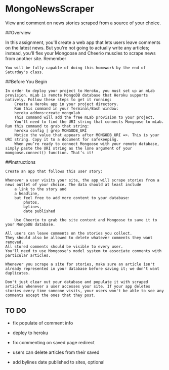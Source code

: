 # MongoNewsScraper
View and comment on news stories scraped from a source of your choice.


##Overview

In this assignment, you'll create a web app that lets users leave comments on the latest news. But you're not going to actually write any articles; instead, you'll flex your Mongoose and Cheerio muscles to scrape news from another site.
Remember

    You will be fully capable of doing this homework by the end of Saturday's class.

##Before You Begin

    In order to deploy your project to Heroku, you must set up an mLab provision. mLab is remote MongoDB database that Heroku supports natively. Follow these steps to get it running:
        Create a Heroku app in your project directory.
        Run this command in your Terminal/Bash window:
        heroku addons:create mongolab
        This command will add the free mLab provision to your project.
        You'll need to find the URI string that connects Mongoose to mLab. Run this command to grab that string:
        heroku config | grep MONGODB_URI
        Notice the value that appears after MONGODB_URI =>. This is your URI string. Copy it to a document for safekeeping.
        When you’re ready to connect Mongoose with your remote database, simply paste the URI string as the lone argument of your mongoose.connect() function. That’s it!

##Instructions

    Create an app that follows this user story:

    Whenever a user visits your site, the app will scrape stories from a news outlet of your choice. The data should at least include 
        a link to the story and 
        a headline, 
        but feel free to add more content to your database:
            photos, 
            bylines, 
            date published

        Use Cheerio to grab the site content and Mongoose to save it to your MongoDB database.

    All users can leave comments on the stories you collect. 
    They should also be allowed to delete whatever comments they want removed. 
    All stored comments should be visible to every user.
    You'll need to use Mongoose's model system to associate comments with particular articles.

    Whenever you scrape a site for stories, make sure an article isn't already represented in your database before saving it; we don't want duplicates.

    Don't just clear out your database and populate it with scraped articles whenever a user accesses your site. If your app deletes stories every time someone visits, your users won't be able to see any comments except the ones that they post.

## TO DO
* fix populate of comment info
* deploy to heroku
* fix commenting on saved page redirect
* users can delete articles from their saved

* add bylines date published to sites, optional
